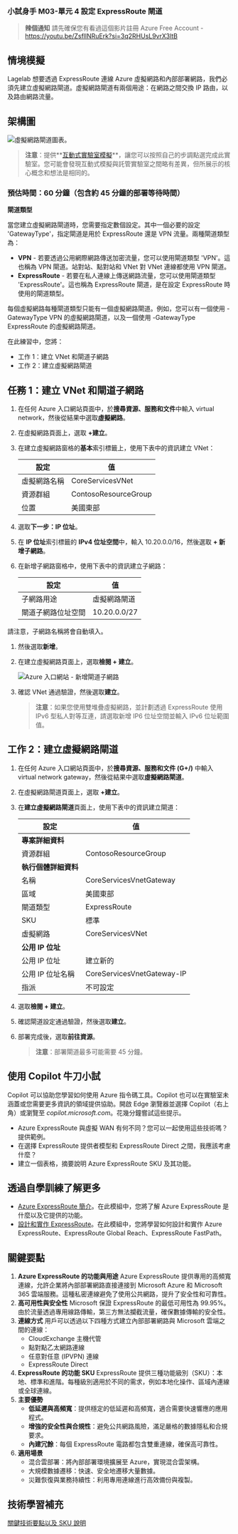 ### 小試身手 M03-單元 4 設定 ExpressRoute 閘道

> **辣個通知** 請先確保您有看過這個影片註冊 Azure Free Account - https://youtu.be/ZsfllNRuErk?si=3q2RHUsL9vrX3ltB


## 情境模擬
Lagelab 想要透過 ExpressRoute 連線 Azure 虛擬網路和內部部署網路，我們必須先建立虛擬網路閘道。虛擬網路閘道有兩個用途：在網路之間交換 IP 路由，以及路由網路流量。


## 架構圖
![虛擬網路閘道圖表。](../vnet/image/m304/architecture)


   >**注意**：提供**[互動式實驗室模擬](https://mslabs.cloudguides.com/guides/AZ-700%20Lab%20Simulation%20-%20Configure%20an%20ExpressRoute%20gateway)**，讓您可以按照自己的步調點選完成此實驗室。您可能會發現互動式模擬與託管實驗室之間略有差異，但所展示的核心概念和想法是相同的。

### 預估時間：60 分鐘（包含約 45 分鐘的部署等待時間）

**閘道類型**

當您建立虛擬網路閘道時，您需要指定數個設定。其中一個必要的設定 'GatewayType'，指定閘道是用於 ExpressRoute 還是 VPN 流量。兩種閘道類型為：

- **VPN** - 若要透過公用網際網路傳送加密流量，您可以使用閘道類型 'VPN'。這也稱為 VPN 閘道。站對站、點對站和 VNet 對 VNet 連線都使用 VPN 閘道。
- **ExpressRoute** - 若要在私人連線上傳送網路流量，您可以使用閘道類型 'ExpressRoute'。這也稱為 ExpressRoute 閘道，是在設定 ExpressRoute 時使用的閘道類型。

每個虛擬網路每種閘道類型只能有一個虛擬網路閘道。例如，您可以有一個使用 -GatewayType VPN 的虛擬網路閘道，以及一個使用 -GatewayType ExpressRoute 的虛擬網路閘道。

在此練習中，您將：

- 工作 1：建立 VNet 和閘道子網路
- 工作 2：建立虛擬網路閘道

## 任務 1：建立 VNet 和閘道子網路

1. 在任何 Azure 入口網站頁面中，於**搜尋資源、服務和文件**中輸入 virtual network，然後從結果中選取**虛擬網路**。

1. 在虛擬網路頁面上，選取 **+建立**。

1. 在建立虛擬網路窗格的**基本**索引標籤上，使用下表中的資訊建立 VNet：

   | **設定**          | **值**                        |
   | -------------------- | -------------------------------- |
   | 虛擬網路名稱 | CoreServicesVNet                 |
   | 資源群組       | ContosoResourceGroup             |
   | 位置             | 美國東部                          |

1. 選取**下一步：IP 位址**。

1. 在 **IP 位址**索引標籤的 **IPv4 位址空間**中，輸入 10.20.0.0/16，然後選取 **+ 新增子網路**。

1. 在新增子網路窗格中，使用下表中的資訊建立子網路：

   | **設定**                  | **值**               |
   | ---------------------------- | ----------------------- |
   | 子網路用途               | 虛擬網路閘道 |
   | 閘道子網路位址空間 | 10.20.0.0/27            |

請注意，子網路名稱將會自動填入。

1. 然後選取**新增**。

1. 在建立虛擬網路頁面上，選取**檢閱 + 建立**。

   ![Azure 入口網站 - 新增閘道子網路](../vnet/image/m304/add-gateway-subnet.png)

2. 確認 VNet 通過驗證，然後選取**建立**。

   >**注意**：如果您使用雙堆疊虛擬網路，並計劃透過 ExpressRoute 使用 IPv6 型私人對等互連，請選取新增 IP6 位址空間並輸入 IPv6 位址範圍值。

## 工作 2：建立虛擬網路閘道

1. 在任何 Azure 入口網站頁面中，於**搜尋資源、服務和文件 (G+/)** 中輸入 virtual network gateway，然後從結果中選取**虛擬網路閘道**。

1. 在虛擬網路閘道頁面上，選取 **+建立**。

1. 在**建立虛擬網路閘道**頁面上，使用下表中的資訊建立閘道：

   | **設定**               | **值**                  |
   | ------------------------- | -------------------------- |
   | **專案詳細資料**       |                            |
   | 資源群組            | ContosoResourceGroup       |
   | **執行個體詳細資料**      |                            |
   | 名稱                      | CoreServicesVnetGateway    |
   | 區域                    | 美國東部                   |
   | 閘道類型              | ExpressRoute               |
   | SKU                       | 標準                   |
   | 虛擬網路           | CoreServicesVNet           |
   | **公用 IP 位址**     |                            |
   | 公用 IP 位址         | 建立新的                 |
   | 公用 IP 位址名稱    | CoreServicesVnetGateway-IP |
   | 指派                | 不可設定           |

1. 選取**檢閱 + 建立**。

1. 確認閘道設定通過驗證，然後選取**建立**。

1. 部署完成後，選取**前往資源**。

   >**注意**：部署閘道最多可能需要 45 分鐘。


## 使用 Copilot 牛刀小試

Copilot 可以協助您學習如何使用 Azure 指令碼工具。Copilot 也可以在實驗室未涵蓋或您需要更多資訊的領域提供協助。開啟 Edge 瀏覽器並選擇 Copilot（右上角）或瀏覽至 *copilot.microsoft.com*。花幾分鐘嘗試這些提示。
+ Azure ExpressRoute 與虛擬 WAN 有何不同？您可以一起使用這些技術嗎？提供範例。
+ 在選擇 ExpressRoute 提供者模型和 ExpressRoute Direct 之間，我應該考慮什麼？
+ 建立一個表格，摘要說明 Azure ExpressRoute SKU 及其功能。

## 透過自學訓練了解更多

+ [Azure ExpressRoute 簡介](https://learn.microsoft.com/training/modules/intro-to-azure-expressroute/)。在此模組中，您將了解 Azure ExpressRoute 是什麼以及它提供的功能。
+ [設計和實作 ExpressRoute](https://learn.microsoft.com/training/modules/design-implement-azure-expressroute/)。在此模組中，您將學習如何設計和實作 Azure ExpressRoute、ExpressRoute Global Reach、ExpressRoute FastPath。

## 關鍵要點

1. **Azure ExpressRoute 的功能與用途**
Azure ExpressRoute 提供專用的高頻寬連線，允許企業將內部部署網路直接連接到 Microsoft Azure 和 Microsoft 365 雲端服務。這種私密連線避免了使用公共網路，提升了安全性和可靠性。
2. **高可用性與安全性**
Microsoft 保證 ExpressRoute 的最低可用性為 99.95%。由於流量透過專用線路傳輸，第三方無法攔截流量，確保數據傳輸的安全性。
3. **連線方式**
用戶可以透過以下四種方式建立內部部署網路與 Microsoft 雲端之間的連線：
    - CloudExchange 主機代管
    - 點對點乙太網路連線
    - 任意對任意 (IPVPN) 連線
    - ExpressRoute Direct
4. **ExpressRoute 的功能 SKU**
ExpressRoute 提供三種功能級別（SKU）：本地、標準和進階。每種級別適用於不同的需求，例如本地化操作、區域內連線或全球連線。
5. **主要優勢**
    - **低延遲與高頻寬**：提供穩定的低延遲和高頻寬，適合需要快速響應的應用程式。
    - **增強的安全性與合規性**：避免公共網路風險，滿足嚴格的數據隱私和合規要求。
    - **內建冗餘**：每個 ExpressRoute 電路都包含雙重連線，確保高可靠性。
6. **適用場景**
    - 混合雲部署：將內部部署環境擴展至 Azure，實現混合雲架構。
    - 大規模數據遷移：快速、安全地遷移大量數據。
    - 災難恢復與業務持續性：利用專用連線進行高效備份與複製。


## 技術學習補充

[關鍵技術要點以及 SKU 說明](https://www.perplexity.ai/search/gai-yi-gai-xue-xi-azure-expres-ZkETXZKJRZqmy0q3.ZPRSw#1)
